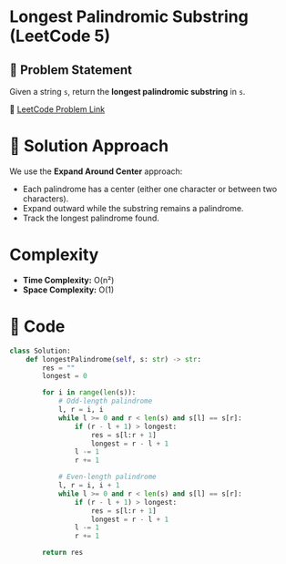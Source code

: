 # Longest Palindromic Substring (LeetCode 5)

## 📌 Problem Statement
Given a string `s`, return the **longest palindromic substring** in `s`.

🔗 [LeetCode Problem Link](https://leetcode.com/problems/longest-palindromic-substring/)

# 🚀 Solution Approach
We use the **Expand Around Center** approach:
- Each palindrome has a center (either one character or between two characters).
- Expand outward while the substring remains a palindrome.
- Track the longest palindrome found.

# Complexity
- **Time Complexity:** O(n²)  
- **Space Complexity:** O(1)  

# 📝 Code
```python
class Solution:
    def longestPalindrome(self, s: str) -> str:
        res = ""
        longest = 0

        for i in range(len(s)):
            # Odd-length palindrome
            l, r = i, i
            while l >= 0 and r < len(s) and s[l] == s[r]:
                if (r - l + 1) > longest:
                    res = s[l:r + 1]
                    longest = r - l + 1
                l -= 1
                r += 1

            # Even-length palindrome
            l, r = i, i + 1
            while l >= 0 and r < len(s) and s[l] == s[r]:
                if (r - l + 1) > longest:
                    res = s[l:r + 1]
                    longest = r - l + 1
                l -= 1
                r += 1

        return res
